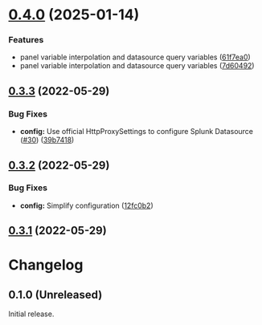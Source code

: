 # [0.4.0](https://github.com/essinghigh/grafana-plugin-splunk-datasource/compare/v0.3.3...v0.4.0) (2025-01-14)


### Features

* panel variable interpolation and datasource query variables ([61f7ea0](https://github.com/essinghigh/grafana-plugin-splunk-datasource/commit/61f7ea055887c970dd97943af4b484da9b94e23d))
* panel variable interpolation and datasource query variables ([7d60492](https://github.com/essinghigh/grafana-plugin-splunk-datasource/commit/7d60492360d965783ea2175eeacc5276d913f894))

## [0.3.3](https://github.com/essinghigh/grafana-plugin-splunk-datasource/compare/v0.3.2...v0.3.3) (2022-05-29)


### Bug Fixes

* **config:** Use official HttpProxySettings to configure Splunk Datasource ([#30](https://github.com/essinghigh/grafana-plugin-splunk-datasource/issues/30)) ([39b7418](https://github.com/essinghigh/grafana-plugin-splunk-datasource/commit/39b7418669e8a95be696786fcc8d07201035d9a1))

## [0.3.2](https://github.com/essinghigh/grafana-plugin-splunk-datasource/compare/v0.3.1...v0.3.2) (2022-05-29)


### Bug Fixes

* **config:** Simplify configuration ([12fc0b2](https://github.com/essinghigh/grafana-plugin-splunk-datasource/commit/12fc0b2427d1ce6fae6b9fa3133ab1e0830c98b9))

## [0.3.1](https://github.com/essinghigh/grafana-plugin-splunk-datasource/compare/v0.3.0...v0.3.1) (2022-05-29)

# Changelog

## 0.1.0 (Unreleased)

Initial release.
